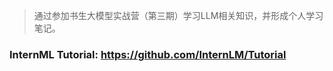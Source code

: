 
> 通过参加书生大模型实战营（第三期）学习LLM相关知识，并形成个人学习笔记。

### InternML Tutorial: https://github.com/InternLM/Tutorial